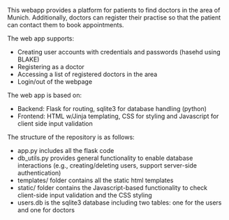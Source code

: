 This webapp provides a platform for patients to find doctors in the area of Munich. Additionally, doctors can register their practise so that the patient can contact them to book appointments.



The web app supports:

- Creating user accounts with credentials and passwords (hasehd using BLAKE)
- Registering as a doctor
- Accessing a list of registered doctors in the area
- Login/out of the webpage


The web app is based on:
- Backend: Flask for routing, sqlite3 for database handling (python)
- Frontend: HTML w/Jinja templating, CSS for styling and Javascript for client side input validation


The structure of the repository is as follows:
- app.py includes all the flask code
- db_utils.py provides general functionality to enable database interactions (e.g., creating/deleting users, support server-side authentication)
- templates/ folder contains all the static html templates
- static/ folder contains the Javascript-based functionality to check client-side input validation and the CSS styling
- users.db is the sqlite3 database including two tables: one for the users and one for doctors
